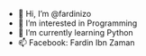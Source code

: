 - 👋 Hi, I’m @fardinizo
- 👀 I’m interested in Programming 
- 🌱 I’m currently learning Python
- 📫 Facebook: Fardin Ibn Zaman

<!---
fardinizo/fardinizo is a ✨ special ✨ repository because its `README.md` (this file) appears on your GitHub profile.
You can click the Preview link to take a look at your changes.
--->
